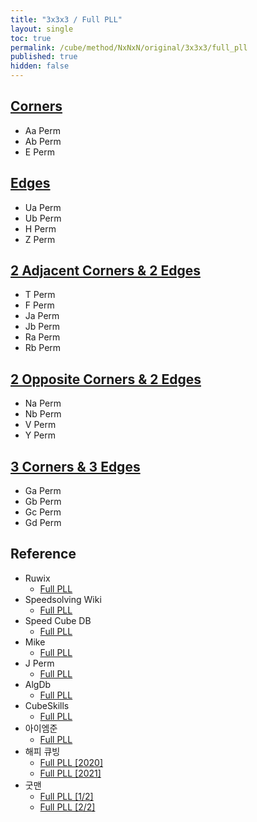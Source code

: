 ```yaml
---
title: "3x3x3 / Full PLL"
layout: single
toc: true
permalink: /cube/method/NxNxN/original/3x3x3/full_pll
published: true
hidden: false
---
```


<head>
  <base target="_blank">
</head>



## [Corners](/cube/method/NxNxN/original/3x3x3/full_pll/corners)

- Aa Perm
- Ab Perm
- E Perm



## [Edges](/cube/method/NxNxN/original/3x3x3/full_pll/edges)

- Ua Perm
- Ub Perm
- H Perm
- Z Perm



## [2 Adjacent Corners & 2 Edges](/cube/method/NxNxN/original/3x3x3/full_pll/2_adjacent_corners_2_edges)

- T Perm
- F Perm
- Ja Perm
- Jb Perm
- Ra Perm
- Rb Perm



## [2 Opposite Corners & 2 Edges](/cube/method/NxNxN/original/3x3x3/full_pll/2_opposite_corners_2_edges)

- Na Perm
- Nb Perm
- V Perm
- Y Perm



## [3 Corners & 3 Edges](/cube/method/NxNxN/original/3x3x3/full_pll/3_corners_3_edges)

- Ga Perm
- Gb Perm
- Gc Perm
- Gd Perm



## Reference

- Ruwix
  - [Full PLL](https://ruwix.com/the-rubiks-cube/advanced-cfop-fridrich/permutate-the-last-layer-pll/)
- Speedsolving Wiki
  - [Full PLL](https://www.speedsolving.com/wiki/index.php/PLL)
- Speed Cube DB
  - [Full PLL](https://speedcubedb.com/a/3x3/PLL)
- Mike
  - [Full PLL](https://logiqx.github.io/cubing-algs/html/pll.html#pieces)
- J Perm
  - [Full PLL](https://jperm.net/algs/pll)
- AlgDb
  - [Full PLL](http://algdb.net/puzzle/333/pll)
- CubeSkills
  - [Full PLL](https://www.cubeskills.com/tutorials/2-look-last-layer/pll-algorithms)
- 아이엠준
  - [Full PLL](https://youtube.com/playlist?list=PLUVtQMRHqpMU-3l5koWFWIJ19EPAUE1jO)
- 해피 큐빙
  - [Full PLL [2020]](https://youtu.be/lblTeBFjaIY)
  - [Full PLL [2021]](https://youtu.be/bN25M3DC0yY)
- 굿맨
  - [Full PLL [1/2]](https://youtu.be/UGbcWxmLs1o)
  - [Full PLL [2/2]](https://youtu.be/9KGmIksysOs)
